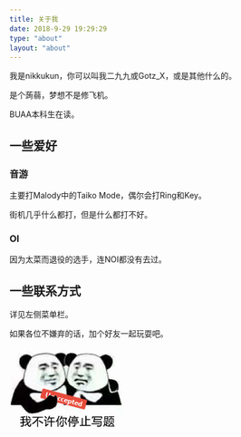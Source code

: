 ```yaml
---
title: 关于我
date: 2018-9-29 19:29:29
type: "about"
layout: "about"
---
```


我是nikkukun，你可以叫我二九九或Gotz_X，或是其他什么的。

是个蒟蒻，梦想不是修飞机。

BUAA本科生在读。

## 一些爱好

### 音游

主要打Malody中的Taiko Mode，偶尔会打Ring和Key。

街机几乎什么都打，但是什么都打不好。

### OI

因为太菜而退役的选手，连NOI都没有去过。

## 一些联系方式

详见左侧菜单栏。

如果各位不嫌弃的话，加个好友一起玩耍吧。

![](index/noproblem.png)